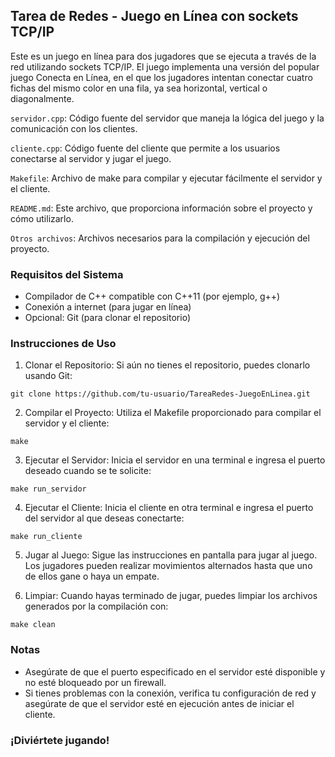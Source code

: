 ## Tarea de Redes - Juego en Línea con sockets TCP/IP

Este es un juego en línea para dos jugadores que se ejecuta a través de la red utilizando sockets TCP/IP. El juego implementa una versión del popular juego Conecta en Línea, en el que los jugadores intentan conectar cuatro fichas del mismo color en una fila, ya sea horizontal, vertical o diagonalmente.

`servidor.cpp`: Código fuente del servidor que maneja la lógica del juego y la comunicación con los clientes.

`cliente.cpp`: Código fuente del cliente que permite a los usuarios conectarse al servidor y jugar el juego.

`Makefile`: Archivo de make para compilar y ejecutar fácilmente el servidor y el cliente.

`README.md`: Este archivo, que proporciona información sobre el proyecto y cómo utilizarlo.

`Otros archivos`: Archivos necesarios para la compilación y ejecución del proyecto.

### Requisitos del Sistema

* Compilador de C++ compatible con C++11 (por ejemplo, g++)
* Conexión a internet (para jugar en línea)
* Opcional: Git (para clonar el repositorio)

### Instrucciones de Uso

1. Clonar el Repositorio: Si aún no tienes el repositorio, puedes clonarlo usando Git:
```
git clone https://github.com/tu-usuario/TareaRedes-JuegoEnLinea.git
```

2. Compilar el Proyecto: Utiliza el Makefile proporcionado para compilar el servidor y el cliente:

```
make
```
3. Ejecutar el Servidor: Inicia el servidor en una terminal e ingresa el puerto deseado cuando se te solicite:

```
make run_servidor
```
4. Ejecutar el Cliente: Inicia el cliente en otra terminal e ingresa el puerto del servidor al que deseas conectarte:

```
make run_cliente
```

5. Jugar al Juego: Sigue las instrucciones en pantalla para jugar al juego. Los jugadores pueden realizar movimientos alternados hasta que uno de ellos gane o haya un empate.

6. Limpiar: Cuando hayas terminado de jugar, puedes limpiar los archivos generados por la compilación con:

```
make clean
```

### Notas

* Asegúrate de que el puerto especificado en el servidor esté disponible y no esté bloqueado por un firewall.
* Si tienes problemas con la conexión, verifica tu configuración de red y asegúrate de que el servidor esté en ejecución antes de iniciar el cliente.

### ¡Diviértete jugando!
